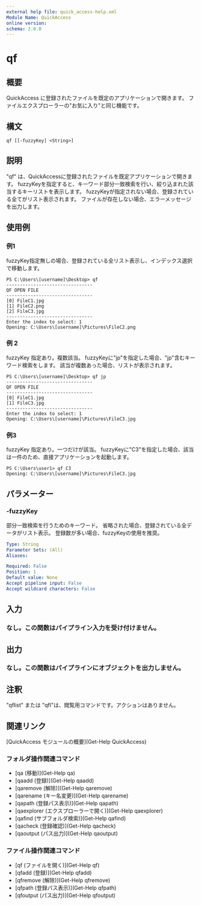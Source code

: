 ```yaml
---
external help file: quick_access-help.xml
Module Name: QuickAccess
online version:
schema: 2.0.0
---
```


# qf

## 概要
QuickAccess に登録されたファイルを既定のアプリケーションで開きます。
ファイルエクスプローラーの"お気に入り"と同じ機能です。

## 構文

```
qf [[-fuzzyKey] <String>]
```

## 説明
"qf" は、QuickAccessに登録されたファイルを既定アプリケーションで開きます。
fuzzyKeyを指定すると、キーワード部分一致検索を行い、絞り込まれた該当するキーリストを表示します。
fuzzyKeyが指定されない場合、登録されている全てがリスト表示されます。
ファイルが存在しない場合、エラーメッセージを出力します。

## 使用例

### 例1
fuzzyKey指定無しの場合、登録されている全リスト表示し、インデックス選択で移動します。
```
PS C:\Users\[username]\Desktop> qf
--------------------------------
QF OPEN FILE
--------------------------------
[0] FileC1.jpg
[1] FileC2.png
[2] FileC3.jpg
--------------------------------
Enter the index to select: 1
Opening: C:\Users\[username]\Pictures\FileC2.png
```
### 例 2
fuzzyKey 指定あり。複数該当。
fuzzyKeyに"jp"を指定した場合、"jp"含むキーワード検索をします。
該当が複数あった場合、リストが表示されます。
```
PS C:\Users\[username]\Desktop> qf jp
--------------------------------
QF OPEN FILE
--------------------------------
[0] FileC1.jpg
[1] FileC3.jpg
--------------------------------
Enter the index to select: 1
Opening: C:\Users\[username]\Pictures\FileC3.jpg
```
### 例3
fuzzyKey 指定あり。一つだけが該当。
fuzzyKeyに"C3"を指定した場合、該当は一件のため、直接アプリケーションを起動します。
```
PS C:\Users\user1> qf C3
Opening: C:\Users\[username]\Pictures\FileC3.jpg
```
## パラメーター

### -fuzzyKey
部分一致検索を行うためのキーワード。
省略された場合、登録されている全データがリスト表示。
登録数が多い場合、fuzzyKeyの使用を推奨。

```yaml
Type: String
Parameter Sets: (All)
Aliases:

Required: False
Position: 1
Default value: None
Accept pipeline input: False
Accept wildcard characters: False
```

## 入力
### なし。この関数はパイプライン入力を受け付けません。
## 出力
### なし。この関数はパイプラインにオブジェクトを出力しません。
## 注釈
"qflist" または "qfl"は、閲覧用コマンドです。アクションはありません。
## 関連リンク
[QuickAccess モジュールの概要](Get-Help QuickAccess)
### フォルダ操作関連コマンド
* [qa (移動)](Get-Help qa)
* [qaadd (登録)](Get-Help qaadd)
* [qaremove (解除)](Get-Help qaremove)
* [qarename (キー名変更)](Get-Help qarename)
* [qapath (登録パス表示)](Get-Help qapath)
* [qaexplorer (エクスプローラーで開く)](Get-Help qaexplorer)
* [qafind (サブフォルダ検索)](Get-Help qafind)
* [qacheck (登録確認)](Get-Help qacheck)
* [qaoutput (パス出力)](Get-Help qaoutput)
### ファイル操作関連コマンド
* [qf (ファイルを開く)](Get-Help qf)
* [qfadd (登録)](Get-Help qfadd)
* [qfremove (解除)](Get-Help qfremove)
* [qfpath (登録パス表示)](Get-Help qfpath)
* [qfoutput (パス出力)](Get-Help qfoutput)

